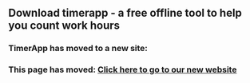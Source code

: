 ## Download timerapp - a free offline tool to help you count work hours

### TimerApp has moved to a new site:

### This page has moved: [Click here to go to our new website](https://andreizilla.github.io/TimeShade/)


